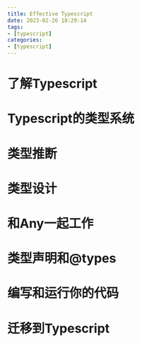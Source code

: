 ```yaml
---
title: Effective Typescript
date: 2023-02-26 18:29:14
tags:
- [typescript]
categories:
- [typescript]
---
```


# 了解Typescript

# Typescript的类型系统

# 类型推断

# 类型设计

# 和Any一起工作

# 类型声明和@types

# 编写和运行你的代码

# 迁移到Typescript

